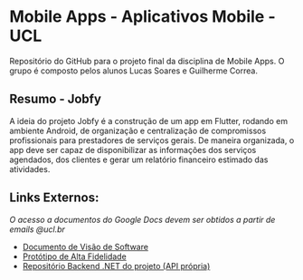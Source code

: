 # Mobile Apps - Aplicativos Mobile - UCL

Repositório do GitHub para o projeto final da disciplina de Mobile Apps.
O grupo é composto pelos alunos Lucas Soares e Guilherme Correa.

## Resumo - Jobfy

A ideia do projeto Jobfy é a construção de um app em Flutter, rodando em ambiente Android, de organização e centralização de compromissos profissionais para prestadores de serviços gerais.
De maneira organizada, o app deve ser capaz de disponibilizar as informações dos serviços agendados, dos clientes e gerar um relatório financeiro estimado das atividades.

## Links Externos:

*O acesso a documentos do Google Docs devem ser obtidos a partir de emails @ucl.br*
- [Documento de Visão de Software](https://docs.google.com/document/d/1kkrXKGUjJsGNcHl59jbEOfw4OC0xD3iqCSGIBbrUsrU/edit?usp=sharing)
- [Protótipo de Alta Fidelidade](https://docs.flutter.dev/cookbook)
- [Repositório Backend .NET do projeto (API própria)](https://github.com/GuilhermeCorrea-C/Jobfy/tree/master)
